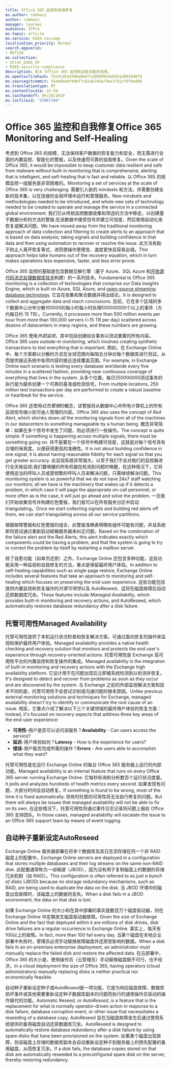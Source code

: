 ```yaml
---
title: Office 365 监控和自我修复
ms.author: robmazz
author: robmazz
manager: laurawi
audience: ITPro
ms.topic: article
ms.service: O365-seccomp
localization_priority: Normal
search.appverid:
- MET150
ms.collection:
- Strat_O365_IP
- M365-security-compliance
description: 有关 Office 365 监视和自愈功能的信息。
ms.openlocfilehash: 75241463d300a6bd7110950934a0501d902040f8
ms.sourcegitcommit: 55a046bdf49bf7c62ab74da73be1fd1cf6f0ad86
ms.translationtype: MT
ms.contentlocale: zh-CN
ms.lasthandoff: 09/20/2019
ms.locfileid: "37067194"
---
```

# <a name="office-365-monitoring-and-self-healing"></a><span data-ttu-id="23f69-103">Office 365 监控和自我修复</span><span class="sxs-lookup"><span data-stu-id="23f69-103">Office 365 Monitoring and Self-Healing</span></span>
<span data-ttu-id="23f69-104">考虑到 Office 365 的规模，无法保持客户数据的恢复能力和安全，而无需进行全面的内置监控、智能化的警报，以及快速而可靠的自我修复。</span><span class="sxs-lookup"><span data-stu-id="23f69-104">Given the scale of Office 365, it would be impossible to keep customer data resilient and safe from malware without built-in monitoring that is comprehensive, alerting that is intelligent, and self-healing that is fast and reliable.</span></span> <span data-ttu-id="23f69-105">以 Office 365 的规模监控一组服务是非常困难的。</span><span class="sxs-lookup"><span data-stu-id="23f69-105">Monitoring a set of services at the scale of Office 365 is very challenging.</span></span> <span data-ttu-id="23f69-106">需要引入新的 mindsets 和方法，并需要创建全新的技术集，以在连接的全局环境中运行和管理服务。</span><span class="sxs-lookup"><span data-stu-id="23f69-106">New mindsets and methodologies needed to be introduced, and whole new sets of technology needed to be created to operate and manage the service in a connected global environment.</span></span> <span data-ttu-id="23f69-107">我们已从传统监控数据收集和筛选的方法中移走，以创建基于数据分析的方法的警报;在该数据中接受信号并建立可信度，然后使用自动化来恢复或解决问题。</span><span class="sxs-lookup"><span data-stu-id="23f69-107">We have moved away from the traditional monitoring approach of data collection and filtering to create alerts to an approach that is based on data analysis; taking signals and building confidence in that data and then using automation to recover or resolve the issue.</span></span> <span data-ttu-id="23f69-108">此方法有助于防止人离开恢复等式，进而使操作更便宜、速度更快且容易出错。</span><span class="sxs-lookup"><span data-stu-id="23f69-108">This approach helps take humans out of the recovery equation, which in turn makes operations less expensive, faster, and less error prone.</span></span> 

<span data-ttu-id="23f69-109">Office 365 监控的基础是包含数据见解引擎（基于 Azure、SQL Azure 和[开放源代码流式处理数据库技术](http://cassandra.apache.org/)构建）的一系列技术。</span><span class="sxs-lookup"><span data-stu-id="23f69-109">Fundamental to Office 365 monitoring is a collection of technologies that comprise our Data Insights Engine, which is built on Azure, SQL Azure, and [open-source streaming database technology](http://cassandra.apache.org/).</span></span> <span data-ttu-id="23f69-110">它旨在收集和聚合数据并得出结论。</span><span class="sxs-lookup"><span data-stu-id="23f69-110">It is designed to collect and aggregate data and reach conclusions.</span></span> <span data-ttu-id="23f69-111">目前，它在多个区域的多个数据中心分布分散100000的每小时每小时处理500000000个以上的事件（大约每日约 15 TB）。</span><span class="sxs-lookup"><span data-stu-id="23f69-111">Currently, it processes more than 500 million events per hour from more than 100,000 servers (~15 TB per day) scattered across dozens of datacenters in many regions, and these numbers are growing.</span></span> 

<span data-ttu-id="23f69-112">Office 365 使用*外部监视*，其中包括创建综合事务以测试重要的所有内容。</span><span class="sxs-lookup"><span data-stu-id="23f69-112">Office 365 uses *outside-in monitoring*, which involves creating synthetic transactions to test everything that is important.</span></span> <span data-ttu-id="23f69-113">例如，在 Exchange Online 中，每个方案都以分散的方式在全球范围内每隔五分钟对每个数据库进行测试，从而提供接近系统中各项内容的接近连续覆盖范围。</span><span class="sxs-lookup"><span data-stu-id="23f69-113">For example, in Exchange Online each scenario is testing every database worldwide every five minutes in a scattered fashion, providing near continuous coverage of everything that lives in the system.</span></span> <span data-ttu-id="23f69-114">从多个位置，每日250000000测试事务的执行是为服务创建一个可靠的基准或检测信号。</span><span class="sxs-lookup"><span data-stu-id="23f69-114">From multiple locations, 250 million test transactions per day are performed to create a robust baseline or heartbeat for the service.</span></span> 

<span data-ttu-id="23f69-115">Office 365 还使用*红色警报*的概念，该警报将从数据中心中所有计算机上的所有监视信号缩小到可由人管理的内容。</span><span class="sxs-lookup"><span data-stu-id="23f69-115">Office 365 also uses the concept of *Red Alert*, which shrinks down all the monitoring signals from all of the machines in our datacenters to something manageable by a human being.</span></span> <span data-ttu-id="23f69-116">概念非常简单：如果在多个信号中发生了问题，则必须进行一些操作。</span><span class="sxs-lookup"><span data-stu-id="23f69-116">The concept is quite simple: If something is happening across multiple signals, there must be something going on.</span></span> <span data-ttu-id="23f69-117">并不是要在一个信号中构建可信度，这就是对每个信号具有合理的保真度，以便获得更高的准确性。</span><span class="sxs-lookup"><span data-stu-id="23f69-117">It is not about building confidence in one signal, it is about having reasonable fidelity for each signal so that you get greater accuracy.</span></span> <span data-ttu-id="23f69-118">此监视系统非常强大，以至于我们不会对我们的监视器进行全天候监视;我们要唤醒的所有机器在检测到问题时唤醒，在这种情况下，它将使用适当的呼叫人员或更频繁的呼叫人员来解决问题，只需继续解决问题。</span><span class="sxs-lookup"><span data-stu-id="23f69-118">This monitoring system is so powerful that we do not have 24x7 staff watching our monitors; all we have is the machinery that wakes up if it detects a problem, in which case it will page the appropriate on-call personnel, or more often as is the case, it will just go ahead and solve the problem.</span></span> <span data-ttu-id="23f69-119">一旦我们开始收集信号并构建红色警报，我们就可以在所有服务分区中启动 triangulating。</span><span class="sxs-lookup"><span data-stu-id="23f69-119">Once we start collecting signals and building red alerts off them, we can start triangulating across all our service partitions.</span></span> 

<span data-ttu-id="23f69-120">根据故障警报和红色警报的组合，此警报准确表明哪些组件可能有问题，并且系统即将尝试通过重新启动邮箱服务器来纠正问题。</span><span class="sxs-lookup"><span data-stu-id="23f69-120">Based on the combination of the failure alert and the Red Alerts, this alert indicates exactly which components could be having a problem, and that the system is going to try to correct the problem by itself by restarting a mailbox server.</span></span> 

<span data-ttu-id="23f69-121">除了自愈功能（如单页还原）之外，Exchange Online 还包含多种功能，这些功能采用一种监视和自我修复的方法，重点是保留最终用户体验。</span><span class="sxs-lookup"><span data-stu-id="23f69-121">In addition to self-healing capabilities such as single page restore, Exchange Online includes several features that take an approach to monitoring and self-healing which focuses on preserving the end-user experience.</span></span> <span data-ttu-id="23f69-122">这些功能包括提供内置监视和恢复操作的*托管可用性*以及 AutoReseed，这将在磁盘故障后自动还原数据库冗余。</span><span class="sxs-lookup"><span data-stu-id="23f69-122">These features include *Managed Availability*, which provides built-in monitoring and recovery actions, and AutoReseed, which automatically restores database redundancy after a disk failure.</span></span> 

## <a name="managed-availability"></a><span data-ttu-id="23f69-123">托管可用性</span><span class="sxs-lookup"><span data-stu-id="23f69-123">Managed Availability</span></span> 
<span data-ttu-id="23f69-124">托管可用性提供了本机运行状况检查和恢复解决方案，可通过面向恢复的操作来监视和保护最终用户体验。</span><span class="sxs-lookup"><span data-stu-id="23f69-124">Managed availability provides a native health checking and recovery solution that monitors and protects the end user's experience through recovery-oriented actions.</span></span> <span data-ttu-id="23f69-125">托管可用性是 Exchange 高可用性平台的内置监控和恢复操作的集成。</span><span class="sxs-lookup"><span data-stu-id="23f69-125">Managed availability is the integration of built-in monitoring and recovery actions with the Exchange high availability platform.</span></span> <span data-ttu-id="23f69-126">它设计用于在问题出现后立即被系统检测到以检测并恢复。</span><span class="sxs-lookup"><span data-stu-id="23f69-126">It's designed to detect and recover from problems as soon as they occur and are discovered by the system.</span></span> <span data-ttu-id="23f69-127">与 Exchange 之前的外部监视解决方案和技术不同的是，托管可用性不会尝试识别或沟通问题的根本原因。</span><span class="sxs-lookup"><span data-stu-id="23f69-127">Unlike previous external monitoring solutions and techniques for Exchange, managed availability doesn't try to identify or communicate the root cause of an issue.</span></span> <span data-ttu-id="23f69-128">相反，它重点介绍了解决以下三个关键领域的最终用户体验的恢复方面：</span><span class="sxs-lookup"><span data-stu-id="23f69-128">Instead, it's focused on recovery aspects that address three key areas of the end-user experience:</span></span> 
- <span data-ttu-id="23f69-129">**可用性**–用户是否可以访问该服务？</span><span class="sxs-lookup"><span data-stu-id="23f69-129">**Availability** - Can users access the service?</span></span> 
- <span data-ttu-id="23f69-130">**延迟**-用户体验如何？</span><span class="sxs-lookup"><span data-stu-id="23f69-130">**Latency** - How is the experience for users?</span></span> 
- <span data-ttu-id="23f69-131">**错误**-用户能否完成所需的操作？</span><span class="sxs-lookup"><span data-stu-id="23f69-131">**Errors** - Are users able to accomplish what they want?</span></span> 

<span data-ttu-id="23f69-132">托管可用性是在运行 Exchange Online 的每台 Office 365 服务器上运行的内部功能。</span><span class="sxs-lookup"><span data-stu-id="23f69-132">Managed availability is an internal feature that runs on every Office 365 server running Exchange Online.</span></span> <span data-ttu-id="23f69-133">它每秒轮询和分析数百个运行状况度量。</span><span class="sxs-lookup"><span data-stu-id="23f69-133">It polls and analyzes hundreds of health metrics every second.</span></span> <span data-ttu-id="23f69-134">如果发现有问题，大部分时间会自动修复。</span><span class="sxs-lookup"><span data-stu-id="23f69-134">If something is found to be wrong, most of the time it is fixed automatically.</span></span> <span data-ttu-id="23f69-135">但有时托管的可用性将无法自行修复的问题。</span><span class="sxs-lookup"><span data-stu-id="23f69-135">But there will always be issues that managed availability will not be able to fix on its own.</span></span> <span data-ttu-id="23f69-136">在这些情况下，托管可用性将通过事件日志记录将问题上报给 Office 365 支持团队。</span><span class="sxs-lookup"><span data-stu-id="23f69-136">In those cases, managed availability will escalate the issue to an Office 365 support team by means of event logging.</span></span> 

## <a name="autoreseed"></a><span data-ttu-id="23f69-137">自动种子重新设定</span><span class="sxs-lookup"><span data-stu-id="23f69-137">AutoReseed</span></span> 
<span data-ttu-id="23f69-138">Exchange Online 服务器部署在将多个数据库及其日志流存储在同一个非 RAID 磁盘上的配置中。</span><span class="sxs-lookup"><span data-stu-id="23f69-138">Exchange Online servers are deployed in a configuration that stores multiple databases and their log streams on the same non-RAID disk.</span></span> <span data-ttu-id="23f69-139">此配置通常称为*一组磁盘*（JBOD），因为没有用于复制磁盘上的数据的存储冗余机制（如 RAID）。</span><span class="sxs-lookup"><span data-stu-id="23f69-139">This configuration is often referred to as *just a bunch of disks* (JBOD) because no storage redundancy mechanisms, such as RAID, are being used to duplicate the data on the disk.</span></span> <span data-ttu-id="23f69-140">当 JBOD 环境中的磁盘出现故障时，该磁盘上的数据将丢失。</span><span class="sxs-lookup"><span data-stu-id="23f69-140">When a disk fails in a JBOD environment, the data on that disk is lost.</span></span> 

<span data-ttu-id="23f69-141">如果 Exchange Online 的大小和在其中部署的事实是数百万个磁盘驱动器，则在 Exchange Online 中定期发生磁盘驱动器故障。</span><span class="sxs-lookup"><span data-stu-id="23f69-141">Given the size of Exchange Online and the fact that deployed within it are millions of disk drives, disk drive failures are a regular occurrence in Exchange Online.</span></span> <span data-ttu-id="23f69-142">事实上，每天有100以上的故障。</span><span class="sxs-lookup"><span data-stu-id="23f69-142">In fact, more than 100 fail every day.</span></span> <span data-ttu-id="23f69-143">当某个磁盘在本地企业部署中失败时，管理员必须手动替换故障磁盘并还原受影响的数据。</span><span class="sxs-lookup"><span data-stu-id="23f69-143">When a disk fails in an on-premises enterprise deployment, an administrator must manually replace the failed disk and restore the affected data.</span></span> <span data-ttu-id="23f69-144">在云部署中，Office 365 的大小是，使用操作员（云管理员）手动替换磁盘既不可行，也不经济。</span><span class="sxs-lookup"><span data-stu-id="23f69-144">In a cloud deployment the size of Office 365, having operators (cloud administrators) manually replacing disks is neither practical nor economically feasible.</span></span> 

<span data-ttu-id="23f69-145">自动种子重新设定种子或*AutoReseed*是一项功能，它是为响应磁盘故障、数据库损坏事件或其他需要重新设定种子数据库副本的问题而执行的通常操作员驱动的操作替代的功能。</span><span class="sxs-lookup"><span data-stu-id="23f69-145">Automatic Reseed, or *AutoReseed*, is a feature that is the replacement for what is normally operator-driven action in response to a disk failure, database corruption event, or other issue that necessitates a reseeding of a database copy.</span></span> <span data-ttu-id="23f69-146">AutoReseed 旨在当磁盘故障发生后通过使用系统提供的备用磁盘自动还原数据库冗余。</span><span class="sxs-lookup"><span data-stu-id="23f69-146">AutoReseed is designed to automatically restore database redundancy after a disk failure by using spare disks that have been provisioned on the system.</span></span> <span data-ttu-id="23f69-147">如果某个磁盘出现故障，则该磁盘上存储的数据库副本会自动重新设定种子到服务器上的预先配置的备用磁盘，从而恢复冗余。</span><span class="sxs-lookup"><span data-stu-id="23f69-147">If a disk fails, the database copies stored on that disk are automatically reseeded to a preconfigured spare disk on the server, thereby restoring redundancy.</span></span> 